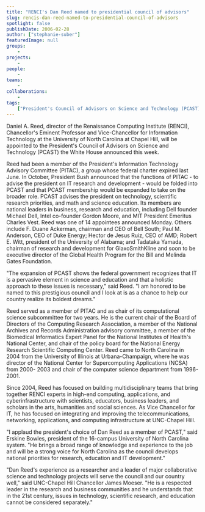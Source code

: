 ```yaml
---
title: "RENCI's Dan Reed named to presidential council of advisors"
slug: rencis-dan-reed-named-to-presidential-council-of-advisors
spotlight: false
publishDate: 2006-02-28
author: ["stephanie-suber"]
featuredImage: null
groups:
    - 
projects:
    - 
people:
    - 
teams: 
    - 
collaborations:
    - 
tags:
    ["President's Council of Advisors on Science and Technology (PCAST)","UNC - Chapel Hill"]
---
```

Daniel A. Reed, director of the Renaissance Computing Institute (RENCI), Chancellor's Eminent Professor and Vice-Chancellor for Information Technology at the University of North Carolina at Chapel Hill, will be appointed to the President's Council of Advisors on Science and Technology (PCAST) the White House announced this week.

Reed had been a member of the President's Information Technology Advisory Committee (PITAC), a group whose federal charter expired last June. In October, President Bush announced that the functions of PITAC - to advise the president on IT research and development - would be folded into PCAST and that PCAST membership would be expanded to take on the broader role. PCAST advises the president on technology, scientific research priorities, and math and science education. Its members are national leaders in business, research and education, including Dell founder Michael Dell, Intel co-founder Gordon Moore, and MIT President Emeritus Charles Vest. Reed was one of 14 appointees announced Monday. Others include F. Duane Ackerman, chairman and CEO of Bell South; Paul M. Anderson, CEO of Duke Energy; Hector de Jesus Ruiz, CEO of AMD; Robert E. Witt, president of the University of Alabama; and Tadataka Yamada, chairman of research and development for GlaxoSmithKline and soon to be executive director of the Global Health Program for the Bill and Melinda Gates Foundation.

"The expansion of PCAST shows the federal government recognizes that IT is a pervasive element in science and education and that a holistic approach to these issues is necessary," said Reed. "I am honored to be named to this prestigious council and I look at is as a chance to help our country realize its boldest dreams."

Reed served as a member of PITAC and as chair of its computational science subcommittee for two years. He is the current chair of the Board of Directors of the Computing Research Association, a member of the National Archives and Records Administration advisory committee, a member of the Biomedical Informatics Expert Panel for the National Institutes of Health's National Center, and chair of the policy board for the National Energy Research Scientific Computing Center. Reed came to North Carolina in 2004 from the University of Illinois at Urbana-Champaign, where he was director of the National Center for Supercomputing Applications (NCSA) from 2000- 2003 and chair of the computer science department from 1996-2001.

Since 2004, Reed has focused on building multidisciplinary teams that bring together RENCI experts in high-end computing, applications, and cyberinfrastructure with scientists, educators, business leaders, and scholars in the arts, humanities and social sciences. As Vice Chancellor for IT, he has focused on integrating and improving the telecommunications, networking, applications, and computing infrastructure at UNC-Chapel Hill.

"I applaud the president's choice of Dan Reed as a member of PCAST," said Erskine Bowles, president of the 16-campus University of North Carolina system. "He brings a broad range of knowledge and experience to the job and will be a strong voice for North Carolina as the council develops national priorities for research, education and IT development."

"Dan Reed's experience as a researcher and a leader of major collaborative science and technology projects will serve the council and our country well," said UNC-Chapel Hill Chancellor James Moeser. "He is a respected leader in the research and business communities and he understands that in the 21st century, issues in technology, scientific research, and education cannot be considered separately."
